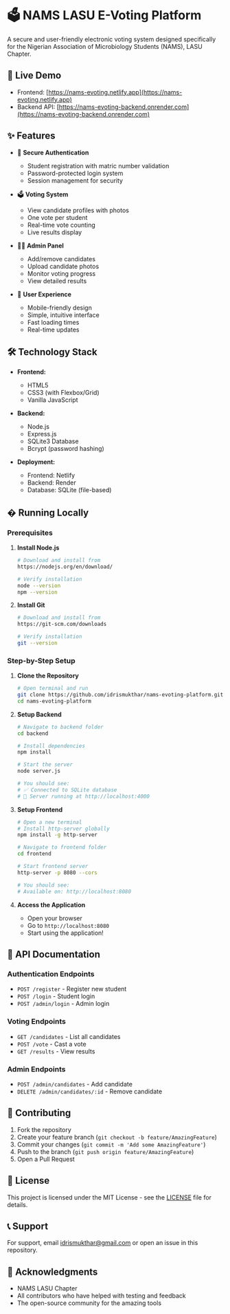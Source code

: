 # 🗳️ NAMS LASU E-Voting Platform

A secure and user-friendly electronic voting system designed specifically for the Nigerian Association of Microbiology Students (NAMS), LASU Chapter.

## 📱 Live Demo
- Frontend: [https://nams-evoting.netlify.app](https://nams-evoting.netlify.app)
- Backend API: [https://nams-evoting-backend.onrender.com](https://nams-evoting-backend.onrender.com)

## ✨ Features

- 👤 **Secure Authentication**
  - Student registration with matric number validation
  - Password-protected login system
  - Session management for security

- 🗳️ **Voting System**
  - View candidate profiles with photos
  - One vote per student
  - Real-time vote counting
  - Live results display

- 👨‍💼 **Admin Panel**
  - Add/remove candidates
  - Upload candidate photos
  - Monitor voting progress
  - View detailed results

- 📱 **User Experience**
  - Mobile-friendly design
  - Simple, intuitive interface
  - Fast loading times
  - Real-time updates

## 🛠️ Technology Stack

- **Frontend:**
  - HTML5
  - CSS3 (with Flexbox/Grid)
  - Vanilla JavaScript

- **Backend:**
  - Node.js
  - Express.js
  - SQLite3 Database
  - Bcrypt (password hashing)

- **Deployment:**
  - Frontend: Netlify
  - Backend: Render
  - Database: SQLite (file-based)

## � Running Locally

### Prerequisites

1. **Install Node.js**
   ```bash
   # Download and install from
   https://nodejs.org/en/download/
   
   # Verify installation
   node --version
   npm --version
   ```

2. **Install Git**
   ```bash
   # Download and install from
   https://git-scm.com/downloads
   
   # Verify installation
   git --version
   ```

### Step-by-Step Setup

1. **Clone the Repository**
   ```bash
   # Open terminal and run
   git clone https://github.com/idrismukthar/nams-evoting-platform.git
   cd nams-evoting-platform
   ```

2. **Setup Backend**
   ```bash
   # Navigate to backend folder
   cd backend
   
   # Install dependencies
   npm install
   
   # Start the server
   node server.js
   
   # You should see:
   # ✅ Connected to SQLite database
   # 🚀 Server running at http://localhost:4000
   ```

3. **Setup Frontend**
   ```bash
   # Open a new terminal
   # Install http-server globally
   npm install -g http-server
   
   # Navigate to frontend folder
   cd frontend
   
   # Start frontend server
   http-server -p 8080 --cors
   
   # You should see:
   # Available on: http://localhost:8080
   ```

4. **Access the Application**
   - Open your browser
   - Go to `http://localhost:8080`
   - Start using the application!

## 📝 API Documentation

### Authentication Endpoints
- `POST /register` - Register new student
- `POST /login` - Student login
- `POST /admin/login` - Admin login

### Voting Endpoints
- `GET /candidates` - List all candidates
- `POST /vote` - Cast a vote
- `GET /results` - View results

### Admin Endpoints
- `POST /admin/candidates` - Add candidate
- `DELETE /admin/candidates/:id` - Remove candidate

## 👥 Contributing

1. Fork the repository
2. Create your feature branch (`git checkout -b feature/AmazingFeature`)
3. Commit your changes (`git commit -m 'Add some AmazingFeature'`)
4. Push to the branch (`git push origin feature/AmazingFeature`)
5. Open a Pull Request

## 📄 License

This project is licensed under the MIT License - see the [LICENSE](LICENSE) file for details.

## 📞 Support

For support, email idrismukthar@gmail.com or open an issue in this repository.

## 🙏 Acknowledgments

- NAMS LASU Chapter
- All contributors who have helped with testing and feedback
- The open-source community for the amazing tools
